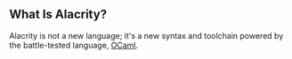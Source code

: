[//]: # (title: What & Why)

## What Is Alacrity?

Alacrity is not a new language; it's a new syntax and toolchain powered by the battle-tested language, [OCaml](http://ocaml.org).